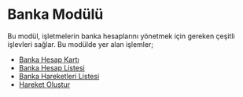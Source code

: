 
# Banka Modülü

Bu modül, işletmelerin banka hesaplarını yönetmek için gereken çeşitli işlevleri sağlar. 
Bu modülde yer alan işlemler;

- [Banka Hesap Kartı](/Banka/BankaHesapKarti.md "Banka Hesap Kartı")
- [Banka Hesap Listesi](/Banka/BankaHesapListesi.md "Banka Hesap Listesi")
- [Banka Hareketleri Listesi](/Banka/BankaHareketleriListesi.md "Banka Hareketleri Listesi")
- [Hareket Oluştur](/Banka/HareketOlustur.md "Hareket Oluştur")
